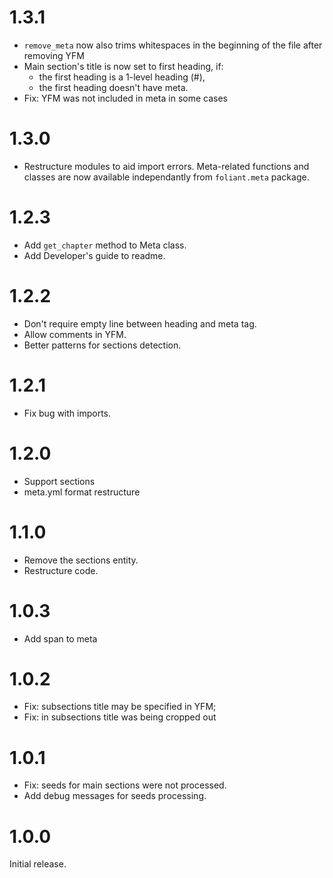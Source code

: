 # 1.3.1

- `remove_meta` now also trims whitespaces in the beginning of the file after removing YFM
- Main section's title is now set to first heading, if:
    * the first heading is a 1-level heading (#),
    * the first heading doesn't have meta.
- Fix: YFM was not included in meta in some cases

# 1.3.0

- Restructure modules to aid import errors. Meta-related functions and classes are now available independantly from `foliant.meta` package.

# 1.2.3

- Add `get_chapter` method to Meta class.
- Add Developer's guide to readme.

# 1.2.2

- Don't require empty line between heading and meta tag.
- Allow comments in YFM.
- Better patterns for sections detection.

# 1.2.1

- Fix bug with imports.

# 1.2.0

- Support sections
- meta.yml format restructure

# 1.1.0

- Remove the sections entity.
- Restructure code.

# 1.0.3

- Add span to meta

# 1.0.2

- Fix: subsections title may be specified in YFM;
- Fix: in subsections title was being cropped out

# 1.0.1

- Fix: seeds for main sections were not processed.
- Add debug messages for seeds processing.

# 1.0.0

Initial release.
